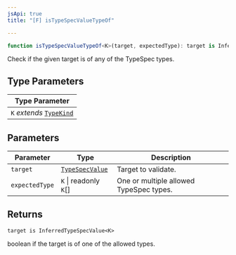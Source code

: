 ```yaml
---
jsApi: true
title: "[F] isTypeSpecValueTypeOf"

---
```

```ts
function isTypeSpecValueTypeOf<K>(target, expectedType): target is InferredTypeSpecValue<K>
```

Check if the given target is of any of the TypeSpec types.

## Type Parameters

| Type Parameter |
| ------ |
| `K` *extends* [`TypeKind`](../type-aliases/TypeKind.md) |

## Parameters

| Parameter | Type | Description |
| ------ | ------ | ------ |
| `target` | [`TypeSpecValue`](../type-aliases/TypeSpecValue.md) | Target to validate. |
| `expectedType` | `K` \| readonly `K`[] | One or multiple allowed TypeSpec types. |

## Returns

`target is InferredTypeSpecValue<K>`

boolean if the target is of one of the allowed types.
